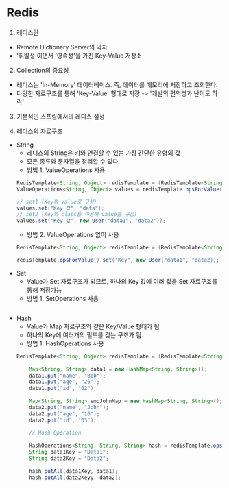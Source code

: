 # Redis

1. 레디스란
  - Remote Dictionary Server의 약자
  - '휘발성'이면서 '영속성'을 가진 Key-Value 저장소
  
2. Collection의 중요성
  - 레디스는 'In-Memory' 데이터베이스. 즉, 데이터를 메모리에 저장하고 조회한다.
  - 다양한 자료구조를 통해 'Key-Value' 형태로 저장 -> '개발의 편의성과 난이도 하락'
 
3. 기본적인 스프링에서의 레디스 설정

4. 레디스의 자료구조
  - String
    - 레디스의 String은 키와 연결할 수 있는 가장 간단한 유형의 값
    - 모든 종류와 문자열을 정리할 수 있다.
    - 방법 1. ValueOperations 사용
    ```java
    RedisTemplate<String, Object> redisTemplate = (RedisTemplate<String, Object>) ctx.getBean("redisTemplate");
    ValueOperations<String, Object> values = redisTemplate.opsForValue();

    // set1 (Key와 Value로 구성)
    values.set("Key 값", "data");
    // set2 (Key와 class를 이용해 value를 구성)
    values.set("Key 값", new User("data1", "data2")); 
    ```
    - 방법 2. ValueOperations 없이 사용
    ```java
    RedisTemplate<String, Object> redisTemplate = (RedisTemplate<String, Object>) ctx.getBean("redisTemplate");
    
    redisTemplate.opsForValue().set("Key", new User("data1", "data2));
    ```
  - Set
    - Value가 Set 자료구조가 되므로, 하나의 Key 값에 여러 값을 Set 자료구조를 통해 저장가능
    - 방법 1. SetOperations 사용
    ```java
    ```
  - Hash
    - Value가 Map 자료구조와 같은 Key/Value 형태가 됨
    - 하나의 Key에 여러개의 필드를 갖는 구조가 됨.
    - 방법 1. HashOperations 사용
    ``` java
    RedisTemplate<String, Object> redisTemplate = (RedisTemplate<String, Object>)ctx.getBean("redisTemplate");
			
		Map<String, String> data1 = new HashMap<String, String>();
		data1.put("name", "Bob");
		data1.put("age", "26");
		data1.put("id", "02");
			
		Map<String, String> empJohnMap = new HashMap<String, String>();
		data2.put("name", "John");
		data2.put("age", "16");
		data2.put("id", "03");
			
		// Hash Operation
			
		HashOperations<String, String, String> hash = redisTemplate.opsForHash();
		String data1Key = "Data1";
		String data2Key = "Data2";
			
		hash.putAll(data1Key, data1);
		hash.putAll(data2Keyy, data2);
    ```
